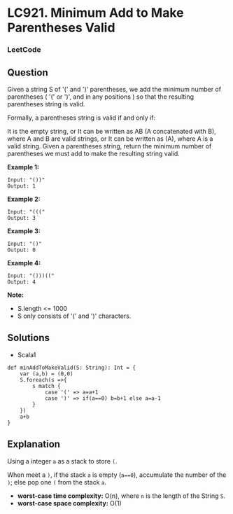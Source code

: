 # LC921. Minimum Add to Make Parentheses Valid

### LeetCode

## Question

Given a string S of '(' and ')' parentheses, we add the minimum number of parentheses ( '(' or ')', and in any positions ) so that the resulting parentheses string is valid.

Formally, a parentheses string is valid if and only if:

It is the empty string, or
It can be written as AB (A concatenated with B), where A and B are valid strings, or
It can be written as (A), where A is a valid string.
Given a parentheses string, return the minimum number of parentheses we must add to make the resulting string valid.

**Example 1:**
```
Input: "())"
Output: 1
```

**Example 2:**
```
Input: "((("
Output: 3
```

**Example 3:**
```
Input: "()"
Output: 0
```

**Example 4:**
```
Input: "()))(("
Output: 4
``` 

**Note:**

* S.length <= 1000
* S only consists of '(' and ')' characters.

## Solutions

* Scala1
```
def minAddToMakeValid(S: String): Int = {
    var (a,b) = (0,0)
    S.foreach(s =>{
        s match {
            case '(' => a=a+1
            case ')' => if(a==0) b=b+1 else a=a-1
        }
    })
    a+b
}
```

## Explanation

Using a integer `a` as a stack to store `(`.

When meet a `)`, if the stack `a` is empty (`a==0`), accumulate the number of the `)`; else pop one `(` from the stack `a`.

* **worst-case time complexity:** O(n), where `n` is the length of the String `S`.
* **worst-case space complexity:** O(1)

